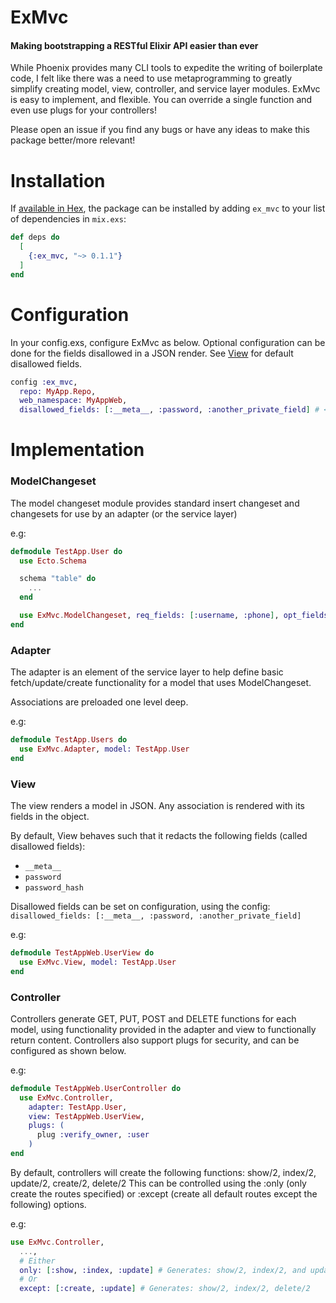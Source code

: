 # ExMvc
#### Making bootstrapping a RESTful Elixir API easier than ever

While Phoenix provides many CLI tools to expedite the writing of boilerplate code, I felt like there was a need to use metaprogramming to greatly simplify creating model, view, controller, and service layer modules. ExMvc is easy to implement, and flexible. You can override a single function and even use plugs for your controllers!

Please open an issue if you find any bugs or have any ideas to make this package better/more relevant!

# Installation

If [available in Hex](https://hex.pm/docs/publish), the package can be installed
by adding `ex_mvc` to your list of dependencies in `mix.exs`:

```elixir
def deps do
  [
    {:ex_mvc, "~> 0.1.1"}
  ]
end
```

# Configuration
In your config.exs, configure ExMvc as below. Optional configuration can be done for the fields disallowed in a JSON render. See [View](#view) for default disallowed fields.

```elixir
config :ex_mvc, 
  repo: MyApp.Repo, 
  web_namespace: MyAppWeb,
  disallowed_fields: [:__meta__, :password, :another_private_field] # <-- Optional
```

# Implementation

### ModelChangeset
The model changeset module provides standard insert changeset and changesets for use by an adapter (or the service layer)

e.g:
```elixir
defmodule TestApp.User do
  use Ecto.Schema

  schema "table" do
    ...
  end

  use ExMvc.ModelChangeset, req_fields: [:username, :phone], opt_fields: [:avatar_url]
end
```

### Adapter
The adapter is an element of the service layer to help define basic fetch/update/create functionality for a model that uses ModelChangeset.

Associations are preloaded one level deep. 

e.g:
```elixir
defmodule TestApp.Users do
  use ExMvc.Adapter, model: TestApp.User
end
```

### View
The view renders a model in JSON. Any association is rendered with its fields in the object. 

By default, View behaves such that it redacts the following fields (called disallowed fields):
- `__meta__`
- `password`
- `password_hash`

Disallowed fields can be set on configuration, using the config: `disallowed_fields: [:__meta__, :password, :another_private_field]`

e.g:
```elixir
defmodule TestAppWeb.UserView do
  use ExMvc.View, model: TestApp.User
end
```

### Controller
Controllers generate GET, PUT, POST and DELETE functions for each model, using functionality provided in the adapter and view to functionally return content. Controllers also support plugs for security, and can be configured as shown below.

e.g:
```elixir
defmodule TestAppWeb.UserController do
  use ExMvc.Controller, 
    adapter: TestApp.User, 
    view: TestAppWeb.UserView, 
    plugs: (
      plug :verify_owner, :user
    )
end
```

By default, controllers will create the following functions: show/2, index/2, update/2, create/2, delete/2
This can be controlled using the :only (only create the routes specified) or :except (create all default routes except the following) options.

e.g:
```elixir
use ExMvc.Controller,
  ...,
  # Either
  only: [:show, :index, :update] # Generates: show/2, index/2, and update/2
  # Or
  except: [:create, :update] # Generates: show/2, index/2, delete/2
```

